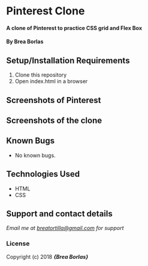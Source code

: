 # Pinterest Clone

#### A clone of Pinterest to practice CSS grid and Flex Box

#### By **Brea Borlas**

## Setup/Installation Requirements

1. Clone this repository
2. Open index.html in a browser

## Screenshots of Pinterest

## Screenshots of the clone

## Known Bugs
* No known bugs.

## Technologies Used
* HTML
* CSS

## Support and contact details

_Email me at breatortilla@gmail.com for support_

### License

Copyright (c) 2018 **_{Brea Borlas}_**
